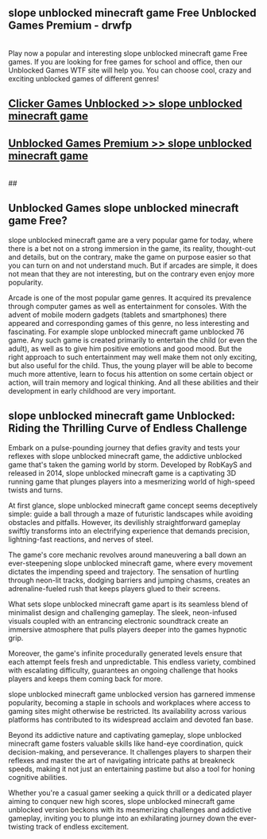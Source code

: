 ## slope unblocked minecraft game Free Unblocked Games Premium - drwfp <br>
<br>
Play now a popular and interesting slope unblocked minecraft game Free games. If you are looking for free games for school and office, then our Unblocked Games WTF site will help you. You can choose cool, crazy and exciting unblocked games of different genres!


##  [Clicker Games Unblocked >> slope unblocked minecraft game](http://freeplayer.one?title=slope_unblocked_minecraft_game&ref=05)

##  [Unblocked Games Premium >> slope unblocked minecraft game](http://freeplayer.one?title=slope_unblocked_minecraft_game&ref=05)
  <br>
  ##



## Unblocked Games slope unblocked minecraft game Free?

slope unblocked minecraft game are a very popular game for today, where there is a bet not on a strong immersion in the game, its reality, thought-out and details, but on the contrary, make the game on purpose easier so that you can turn on and not understand much. But if arcades are simple, it does not mean that they are not interesting, but on the contrary even enjoy more popularity.

Arcade is one of the most popular game genres. It acquired its prevalence through computer games as well as entertainment for consoles. With the advent of mobile modern gadgets (tablets and smartphones) there appeared and corresponding games of this genre, no less interesting and fascinating. For example slope unblocked minecraft game unblocked 76 game. Any such game is created primarily to entertain the child (or even the adult), as well as to give him positive emotions and good mood. But the right approach to such entertainment may well make them not only exciting, but also useful for the child. Thus, the young player will be able to become much more attentive, learn to focus his attention on some certain object or action, will train memory and logical thinking. And all these abilities and their development in early childhood are very important.

##  slope unblocked minecraft game Unblocked: Riding the Thrilling Curve of Endless Challenge

Embark on a pulse-pounding journey that defies gravity and tests your reflexes with slope unblocked minecraft game, the addictive unblocked game that's taken the gaming world by storm. Developed by RobKayS and released in 2014, slope unblocked minecraft game is a captivating 3D running game that plunges players into a mesmerizing world of high-speed twists and turns.

At first glance, slope unblocked minecraft game concept seems deceptively simple: guide a ball through a maze of futuristic landscapes while avoiding obstacles and pitfalls. However, its devilishly straightforward gameplay swiftly transforms into an electrifying experience that demands precision, lightning-fast reactions, and nerves of steel.

The game's core mechanic revolves around maneuvering a ball down an ever-steepening slope unblocked minecraft game, where every movement dictates the impending speed and trajectory. The sensation of hurtling through neon-lit tracks, dodging barriers and jumping chasms, creates an adrenaline-fueled rush that keeps players glued to their screens.

What sets slope unblocked minecraft game apart is its seamless blend of minimalist design and challenging gameplay. The sleek, neon-infused visuals coupled with an entrancing electronic soundtrack create an immersive atmosphere that pulls players deeper into the games hypnotic grip.

Moreover, the game's infinite procedurally generated levels ensure that each attempt feels fresh and unpredictable. This endless variety, combined with escalating difficulty, guarantees an ongoing challenge that hooks players and keeps them coming back for more.

slope unblocked minecraft game unblocked version has garnered immense popularity, becoming a staple in schools and workplaces where access to gaming sites might otherwise be restricted. Its availability across various platforms has contributed to its widespread acclaim and devoted fan base.

Beyond its addictive nature and captivating gameplay, slope unblocked minecraft game fosters valuable skills like hand-eye coordination, quick decision-making, and perseverance. It challenges players to sharpen their reflexes and master the art of navigating intricate paths at breakneck speeds, making it not just an entertaining pastime but also a tool for honing cognitive abilities.

Whether you're a casual gamer seeking a quick thrill or a dedicated player aiming to conquer new high scores, slope unblocked minecraft game unblocked version beckons with its mesmerizing challenges and addictive gameplay, inviting you to plunge into an exhilarating journey down the ever-twisting track of endless excitement.